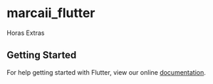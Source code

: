# marcaii_flutter

Horas Extras

## Getting Started

For help getting started with Flutter, view our online
[documentation](https://flutter.io/).
